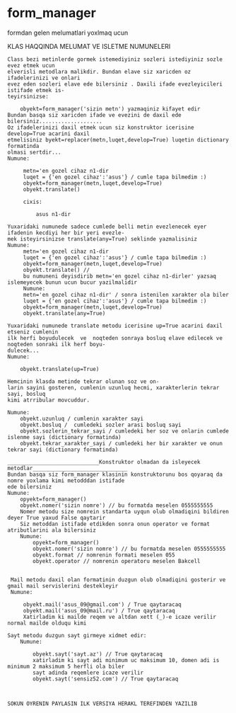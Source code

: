 # form_manager
formdan gelen melumatlari yoxlmaq ucun

   KLAS HAQQINDA MELUMAT VE ISLETME NUMUNELERI
    
    Class bezi metinlerde gormek istemediyiniz sozleri istediyiniz sozle evez etmek ucun
    elverisli metodlara malikdir. Bundan elave siz xaricden oz ifadelerinizi ve onlari
    evez eden sozleri elave ede bilersiniz . Daxili ifade evezleyicileri istifade etmek is-
    teyirsinizse:
        
        obyekt=form_manager('sizin metn') yazmaqiniz kifayet edir
    Bundan basqa siz xaricden ifade ve evezini de daxil ede bilersiniz....................
    Oz ifadelerinizi daxil etmek ucun siz konstruktor icerisine develop=True acarini daxil
    etmelisiniz byekt=replacer(metn,luqet,develop=True) luqetin dictionary formatinda  
    olmasi sertdir...
    Numune:
        
         metn='en gozel cihaz n1-dir
         luqet = {'en gozel cihaz':'asus'} / cumle tapa bilmedim :)
         obyekt=form_manager(metn,luqet,develop=True) 
         obyekt.translate()
         
         cixis:
             
             asus n1-dir
             
    Yuxaridaki numunede sadece cumlede belli metin evezlenecek eyer ifadenin kecdiyi her bir yeri evezle-
    mek isteyirsinizse translate(any=True) seklinde yazmalisiniz
    Numune:
         metn='en gozel cihaz n1-dir
         luqet = {'en gozel cihaz':'asus'} / cumle tapa bilmedim :)
         obyekt=form_manager(metn,luqet,develop=True) 
         obyekt.translate() //
         bu numuneni deyisdirib metn='en gozel cihaz n1-dirler' yazsaq islemeyecek bunun ucun bucur yazilmalidir
         Numune:
         metn='en gozel cihaz n1-dir' / sonra istenilen xarakter ola biler
         luqet = {'en gozel cihaz':'asus'} / cumle tapa bilmedim :)
         obyekt=form_manager(metn,luqet,develop=True) 
         obyekt.translate(any=True)
        
    Yuxaridaki numunede translate metodu icerisine up=True acarini daxil etseniz cumlenin
    ilk herfi boyudulecek  ve  noqteden sonraya bosluq elave edilecek ve noqteden sonraki ilk herf boyu-
    dulecek...
    Numune:
        
        obyekt.translate(up=True)
        
    Hemcinin klasda metinde tekrar olunan soz ve on-
    larin sayini gosteren, cumlenin uzunluq hecmi, xarakterlerin tekrar sayi, bosluq
    kimi atrribular movcuddur.
    
    Numune:
        obyekt.uzunluq / cumlenin xarakter sayi
        obyekt.bosluq /  cumledeki sozler arasi bosluq sayi
        obyekt.sozlerin_tekrar_sayi / cumledeki her soz ve onlarin cumlede islenme sayi (dictionary formatinda)
        obyekt.tekrar_xarakter_sayi / cumledeki her bir xarakter ve onun tekrar sayi (dictionary formatinda)
    
    _____________________________Konstruktor olmadan da isleyecek metodlar______________________________
    Bundan basqa siz form_manager klasinin konstruktorunu bos qoyaraq da nomre yoxlama kimi metodddan istifade 
    ede bilersiniz
    Numune:
        opyekt=form_manager()
        obyekt.nomer('sizin nomre') // bu formatda meselen 0555555555
        Nomer metodu size nomrein standarta uyqun olub olmadiqini bildiren deyer True yaxud False qaytarir
        Siz metoddan istifade etdikden sonra onun operator ve format atributlarini ala bilersiniz
        Numune:
            opyekt=form_manager()
            obyekt.nomer('sizin nomre') // bu formatda meselen 0555555555
            obyekt.format // nomrenin formati meselen 055
            obyekt.operator // nomrenin operatoru meselen Bakcell
            
            
     Mail metodu daxil olan formatinin duzgun olub olmadiqini gosterir ve gmail mail servislerini destekleyir
     Numune:
         
         obyekt.mail('asus_09@gmail.com') / True qaytaracaq
         obyekt.mail('asus_09@mail.ru') / True qaytaracaq
         Xatirladim ki mailde reqem ve altdan xett (_)-e icaze verilir normal mailde olduqu kimi
         
    Sayt metodu duzgun sayt girmeye xidmet edir:
        Numune:
            
            obyekt.sayt('sayt.az') // True qaytaracaq
            xatirladim ki sayt adi minimum uc maksimum 10, domen adi is minimum 2 maksimum 5 herfli ola biler
            sayt adinda reqemlere icaze verilir
            obyekt.sayt('sensiz52.com') // True qaytaracaq
         
         
    
    SOKUN OYRENIN PAYLASIN ILK VERSIYA HERAKL TEREFINDEN YAZILIB   
